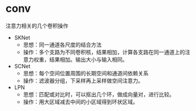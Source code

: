 # conv
注意力相关的几个卷积操作

- SKNet
  - 思想：同一通道各尺度的结合方法
  - 操作：多个支路为不同卷积核，结果相加，计算各支路在同一通道上的注意力权重，结果相加。输出大小与输入相同。
- SCNet
  - 思想：每个空间位置周围的长期空间和通道间依赖关系
  - 操作：滤波器分组，下采样再上采样做空间注意力。
- LPN
  - 思想：匹配或对比时，可以抠出几个环，做成向量对，进行比较。
  - 操作：用大区域减去中间的小区域得到环状区域。
